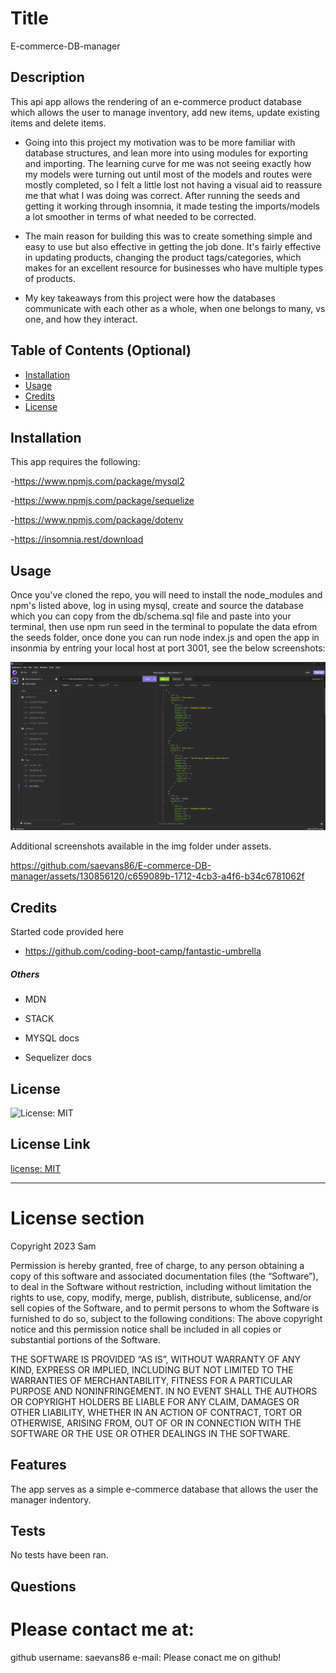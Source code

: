 
# Title 
E-commerce-DB-manager




## Description 
This api app allows the rendering of an e-commerce product database which allows the user to manage inventory, add new items, update existing items and delete items. 

- Going into this project my motivation was to be more familiar with database structures, and lean more into using modules for exporting and importing. The learning curve for me was not seeing exactly how my models were turning out until most of the models and routes were mostly completed, so I felt a little lost not having a visual aid to reassure me that what I was doing was correct. After running the seeds and getting it working through insomnia, it made testing the imports/models a lot smoother in terms of what needed to be corrected.

- The main reason for building this was to create something simple and easy to use but also effective in getting the job done. It's fairly effective in updating products, changing the product tags/categories, which makes for an excellent resource for businesses who have multiple types of products.

- My key takeaways from this project were how the databases communicate with each other as a whole, when one belongs to many, vs one, and how they interact.



## Table of Contents (Optional)


- [Installation](#installation)
- [Usage](#usage)
- [Credits](#credits)
- [License](#license)


## Installation 
This app requires the following:

-https://www.npmjs.com/package/mysql2

-https://www.npmjs.com/package/sequelize

-https://www.npmjs.com/package/dotenv

-https://insomnia.rest/download



## Usage 

Once you've cloned the repo, you will need to install the node_modules and npm's listed above, log in using mysql, create and source the database which you can copy from the db/schema.sql file and paste into your terminal, then use npm run seed in the terminal to populate the data efrom the seeds folder, once done you can run node index.js and open the app in insonmia by entring your local host at port 3001, see the below screenshots:



![The imagine below is an example of view all tags](./assets/img/Screenshot%202023-09-19%20132606.png)

Additional screenshots available in the img folder under assets.




https://github.com/saevans86/E-commerce-DB-manager/assets/130856120/c659089b-1712-4cb3-a4f6-b34c6781062f





    

## Credits 
Started code provided here
- https://github.com/coding-boot-camp/fantastic-umbrella
##### Others

- MDN

- STACK

- MYSQL docs

- Sequelizer docs



## License 
![License: MIT](https://img.shields.io/badge/License-MIT-yellow.svg)

## License Link 
[license: MIT](https://opensource.org/licenses/MIT)


---
# License section 

  Copyright 2023 Sam
  
  Permission is hereby granted, free of charge, to any person obtaining a 
  copy of this software and associated documentation files (the “Software”),
  to deal in the Software without restriction, including without limitation the rights
  to use, copy, modify, merge, publish, distribute, sublicense, and/or sell copies 
  of the Software, and to permit persons to whom the Software is furnished to do so, 
  subject to the following conditions:
  The above copyright notice and this permission notice shall be included in all copies 
  or substantial portions of the Software.
      
  THE SOFTWARE IS PROVIDED “AS IS”, WITHOUT WARRANTY OF ANY KIND, EXPRESS OR IMPLIED, 
  INCLUDING BUT NOT LIMITED TO THE WARRANTIES OF MERCHANTABILITY, FITNESS FOR A PARTICULAR PURPOSE AND NONINFRINGEMENT. 
  IN NO EVENT SHALL THE AUTHORS OR COPYRIGHT HOLDERS BE LIABLE FOR ANY CLAIM, DAMAGES OR OTHER LIABILITY, WHETHER IN AN ACTION OF CONTRACT, 
  TORT OR OTHERWISE, ARISING FROM, OUT OF OR IN CONNECTION WITH THE SOFTWARE OR THE USE OR OTHER DEALINGS IN THE SOFTWARE.
      






## Features 
The app serves as a simple e-commerce database that allows the user the manager indentory.







## Tests 
No tests have been ran.



## Questions 
# Please contact me at:
 github username: saevans86 e-mail: Please conact me on github!
